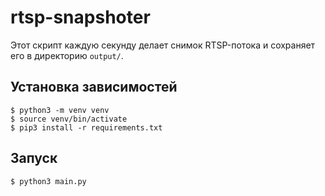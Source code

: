 # rtsp-snapshoter
Этот скрипт каждую секунду делает снимок RTSP-потока
и сохраняет его в директорию `output/`.

## Установка зависимостей

```shell script
$ python3 -m venv venv
$ source venv/bin/activate
$ pip3 install -r requirements.txt
```

## Запуск
```shell script
$ python3 main.py
```

